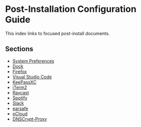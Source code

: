 # Post-Installation Configuration Guide

This index links to focused post-install documents.

## Sections
- [System Preferences](postinstall/system-preferences.md)
- [Dock](postinstall/dock.md)
- [Firefox](postinstall/firefox.md)
- [Visual Studio Code](postinstall/vscode.md)
- [KeePassXC](postinstall/keepassxc.md)
- [iTerm2](postinstall/iterm2.md)
- [Raycast](postinstall/raycast.md)
- [Spotify](postinstall/spotify.md)
- [Slack](postinstall/slack.md)
- [earsafe](postinstall/earsafe.md)
- [pCloud](postinstall/pcloud.md)
- [DNSCrypt-Proxy](postinstall/dnscrypt-proxy.md)

<!-- Future: Screensaver, Fonts, Themes -->

